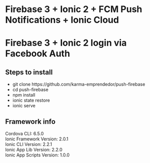 # Firebase 3 + Ionic 2 + FCM Push Notifications + Ionic Cloud
# Firebase 3 + Ionic 2 login via Facebook Auth
## Steps to install
<ul>
<li>git clone https://github.com/karma-emprendedor/push-firebase</li>
<li>cd push-firebase</li>
<li>npm install</li>
<li>ionic state restore</li>
<li>ionic serve</li>
</ul>

## Framework info
Cordova CLI: 6.5.0 </br>
Ionic Framework Version: 2.0.1 </br>
Ionic CLI Version: 2.2.1 </br>
Ionic App Lib Version: 2.2.0 </br>
Ionic App Scripts Version: 1.0.0 </br>
